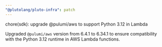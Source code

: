 ```yaml
---
"@plutolang/pluto-infra": patch
---
```


chore(sdk): upgrade @pulumi/aws to support Python 3.12 in Lambda

Upgraded `@pulumi/aws` version from 6.4.1 to 6.34.1 to ensure compatibility with the Python 3.12 runtime in AWS Lambda functions.
